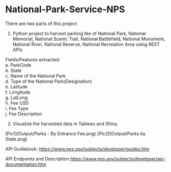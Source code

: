 # National-Park-Service-NPS
There are two parts of this project
1. Python project to harvest parking fee of National Park, National Memorial, National Scenic Trail, National Battlefield, National Monument, National River, National Reserve, National Recreation Area using REST APIs <br />

Fields/Features extracted: <br />
a. ParkCode <br />
b. State <br />
c. Name of the National Park <br />
d. Type of the National Park(Designation) <br />
e. Latitude <br />
f. Longitude  <br />
g. LatLong  <br />
h. Fee USD  <br />
i. Fee Type <br />
j. Fee Description <br />




2. Visualize the harvested data in Tableau and Shiny.

[Pic1](Output/Parks - By Entrance Fee.png)
[Pic2](Output/Parks by State.png)



API Guidebook:
https://www.nps.gov/subjects/developer/guides.htm

API Endpoints and Description
https://www.nps.gov/subjects/developer/api-documentation.htm
